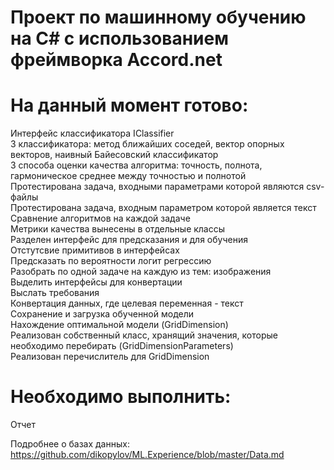 # Проект по машинному обучению на С# с использованием фреймворка Accord.net
# На данный момент готово:
   Интерфейс классификатора IClassifier   
   3 классификатора: метод ближайших соседей, вектор опорных векторов, наивный Байесовский классификатор   
   3 способа оценки качества алгоритма: точность, полнота, гармоническое среднее между точностью и полнотой   
   Протестирована задача, входными параметрами которой являются csv-файлы   
   Протестирована задача, входным параметром которой является текст   
   Сравнение алгоритмов на каждой задаче   
   Метрики качества вынесены в отдельные классы   
   Разделен интерфейс для предсказания и для обучения   
   Отстутсвие примитивов в интерфейсах   
   Предсказать по вероятности логит регрессию      
   Разобрать по одной задаче на каждую из тем: изображения       
   Выделить интерфейсы для конвертации        
   Выслать требования   
   Конвертация данных, где целевая переменная - текст    
   Сохранение и загрузка обученной модели  
   Нахождение оптимальной модели (GridDimension)     
   Реализован собственный класс, хранящий значения, которые необходимо перебирать (GridDimensionParameters)      
   Реализован перечислитель для GridDimension
  
# Необходимо выполнить:      
   Отчет

Подробнее о базах данных: https://github.com/dikopylov/ML.Experience/blob/master/Data.md
